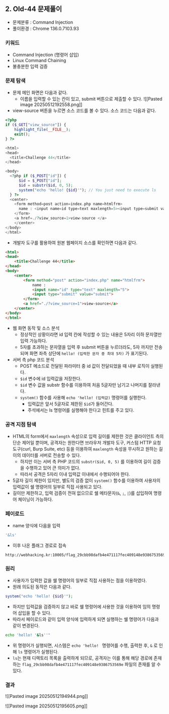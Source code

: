 ## 2. Old-44 문제풀이
- 문제분류 : Command Injection
- 풀이환경 : Chrome 136.0.7103.93
### 키워드
- Command Injection (명령어 삽입)
- Linux Command Chaining
- 불충분한 입력 검증
### 문제 탐색
- 문제 메인 화면은 다음과 같다.
	- 이름을 입력할 수 있는 칸이 있고, submit 버튼으로 제출할 수 있다.
![[Pasted image 20250512192558.png]]
- view-source 버튼을 누르면 소스 코드를 볼 수 있다. 소스 코드는 다음과 같다.
```php
<?php
if ($_GET["view_source"]) {
    highlight_file(__FILE__);
    exit();
} ?>

<html>
<head>
  <title>Challenge 44</title>
</head>

<body>
  <?php if ($_POST["id"]) {
      $id = $_POST["id"];
      $id = substr($id, 0, 5);
      system("echo 'hello! {$id}'"); // You just need to execute ls
  } ?>
  <center>
    <form method=post action=index.php name=htmlfrm>
      name : <input name=id type=text maxlength=5><input type=submit value='submit'>
    </form>
    <a href=./?view_source=1>view-source </a>
    </center>
</body>
</html>
```

- 개발자 도구를 활용하여 원본 웹페이지 소스를 확인하면 다음과 같다.
```html
<html>
<head>
	<title>Challenge 44</title>
</head>
<body>
	<center>
		<form method="post" action="index.php" name="htmlfrm">
			name : 
			<input name="id" type="text" maxlength="5">
			<input type="submit" value="submit">
		</form>
		<a href="./?view_source=1">view-source</a>
	</center>
</body>
</html>
```

- 웹 화면 동작 및 소스 분석
	- 정상적인 상황이라면 id 입력 칸에 작성할 수 있는 내용은 5자리 이하 문자열만 입력 가능하다.
	- 5자를 초과하는 문자열을 입력 후 submit 버튼을 누르더라도, 5자 까지만 전송되며 화면 좌측 상단에 `hello! (입력한 문자 중 최대 5자)` 가 표기된다.
- 서버 측 php 코드 분석
	- POST 메소드로 전달된 파라미터 중 id 값이 전달되었을 때 내부 로직이 실행된다.
	- `$id` 변수에 id 입력값을 저장한다.
	- `$id` 변수 값을 substr 함수를 이용하여 처음 5글자만 남기고 나머지를 잘라낸다.
	- `system()` 함수를 사용해 `echo 'hello! (입력값)` 명령어를 실행한다.
		- 입력값은 앞서 5글자로 제한된 `$id`가 들어간다.
		- 주석에서는 ls 명령어를 실행해야 한다고 힌트를 주고 있다.
### 공격 지점 탐색
- HTML의 form에서 `maxlength` 속성으로 입력 길이를 제한한 것은 클라이언트 측의 단순 제어일 뿐이며, 공격자는 원한다면 브라우저 개발자 도구, 커스텀 HTTP 요청 도구(curl, Burp Suite, etc) 등을 이용하여 `maxlength` 속성을 무시하고 원하는 길이의 데이터를 서버로 전송할 수 있다.
	- 하지만 이는 서버 측 PHP 코드의 `substr($id, 0, 5)` 를 이용하여 길이 검증을 수행하고 있어 큰 의미가 없다.
	- 따라서 공격은 5자리 이내 입력값 이내에서 수행되어야 한다.
- 5글자 길이 제한이 있지만, 별도의 검증 없이 `system()` 함수를 이용하여 사용자의 입력값이 쉘 명령어의 일부로 직접 사용되고 있다.
- 길이만 제한하고, 입력 검증이 전혀 없으므로 쉘 메타문자(`&`, `;`, `|`)를 삽입하여 명령어 체이닝이 가능하다.
### 페이로드
- name 양식에 다음을 입력
```bash
'&ls'
```
- 이후 나온 플래그 경로로 접속
```text
http://webhacking.kr:10005/flag_29cbb98dafb4e471117fec409148e9386753569e
```
### 원리
- 사용자가 입력한 값을 쉘 명령어의 일부로 직접 사용하는 점을 이용하였다.
- 원래 의도된 동작은 다음과 같다.
```php
system("echo 'hello! {$id}'");
```
- 하지만 입력값을 검증하지 않고 바로 쉘 명령어에 사용한 것을 이용하여 임의 명령어 삽입을 할 수 있다.
- 따라서 페이로드와 같이 입력 양식에 입력하게 되면 실행하는 쉘 명령어가 다음과 같이 변경된다.
```bash
echo 'hello! '&ls''"
```
- 위 명령어가 실행되면, 시스템은 `echo 'hello! ` 명령어를 수행, 출력한 후, `&` 로 인해 `ls` 명령어가 실행된다.
- `ls`는 현재 디렉토리 목록을 출력하게 되므로, 공격자는 이를 통해 해당 경로에 존재하는 `flag_29cbb98dafb4e471117fec409148e9386753569e` 파일의 존재를 알 수 있다.
### 결과
![[Pasted image 20250512194944.png]]

![[Pasted image 20250512195605.png]]